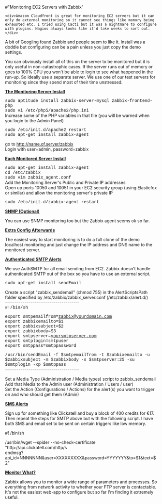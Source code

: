 #"Monitoring EC2 Servers with Zabbix"


    <div>Amazon Cloudfront is great for monitoring EC2 servers but it can only do external monitoring so it cannot see things like memory being exhausted etc. I tried using Cacti but it was a nightmare to configure with plugins. Nagios always looks like it'd take weeks to sort out.</div>
<p />
<div>A bit of Googling found Zabbix and people seem to like it. Install was a doddle but configuring can be a pain unless you just copy the demo settings.</div>
<p />
<div>You can obviously install all of this on the server to be monitored but it is only useful in non-catastrophic cases. If the server runs out of memory or goes to 100% CPU you won't be able to login to see what happened in the run-up. So ideally use a separate server. We use one of our test servers for monitoring since they spend most of their time unstressed.</div>
<p />
<p />
<div><strong><span style="text-decoration: underline;">The Monitoring Server Install</span></strong></div>
<p />
<div><span style="font-family: courier new, monospace;">sudo aptitude install zabbix-server-mysql zabbix-frontend-php</span></div>
<div><span style="font-family: courier new, monospace;">sudo vi /etc/php5/apache2/php.ini</span></div>
<div>Increase some of the PHP variables in that file (you will be warned when you login to the Admin Panel)</div>
<p />
<div><span style="font-family: courier new, monospace;">sudo /etc/init.d/apache2 restart</span></div>
<div><span style="font-family: courier new, monospace;">sudo apt-get install zabbix-agent</span></div>
<p />
<div>go to <a href="http://name.of.server/zabbix">http://name.of.server/zabbix</a></div>
<div>Login with user=admin, password=zabbix</div>
<p />
<div><strong><span style="text-decoration: underline;">Each Monitored Server Install</span></strong></div>
<p />
<div><span style="font-family: courier new, monospace;">sudo apt-get install zabbix-agent</span></div>
<div><span style="font-family: courier new, monospace;">cd /etc/zabbix</span></div>
<div><span style="font-family: courier new, monospace;">sudo vim zabbix_agent.conf</span></div>
<div>Add the Monitoring Server's Public and Private IP addresses</div>
<div>Open up ports 10050 and 10051 in your EC2 security group (using Elasticfox or similar) and allow the monitoring server's private IP</div>
<p />
<div><span style="font-family: courier new, monospace;">sudo /etc/init.d/zabbix-agent restart</span></div>
<p />
<div><strong><span style="text-decoration: underline;">SNMP (Optional)</span></strong></div>
<p />
<div>You can use SNMP monitoring too but the Zabbix agent seems ok so far.</div>
<p />
<p />
<div><strong><span style="text-decoration: underline;">Extra Config Afterwards</span></strong></div>
<p />
<div>The easiest way to start monitoring is to do a full clone of the demo localhost monitoring and just change the IP address and DNS name to the monitored server.</div>
<p />
<p />
<div><strong><span style="text-decoration: underline;">Authenticated SMTP Alerts</span></strong></div>
<p />
<div>We use AuthSMTP for all email sending from EC2. Zabbix doesn't handle authenticated SMTP out of the box so you have to use an external script.</div>
<p />
<div><span style="font-family: courier new, monospace;">sudo apt-get install sendEmail</span></div>
<p />
<div>Create a script "zabbix_sendemail" (chmod 755) in the AlertScriptsPath folder specified by /etc/zabbix/zabbix_server.conf (/etc/zabbix/alert.d/)</div>
<div>--------------------------------------</div>
<div><span style="font-family: courier new, monospace;">#!/bin/sh</span></div>
<p />
<div><span style="font-family: courier new, monospace;">export smtpemailfrom=<a href="mailto:zabbix@yourdomain.com">zabbix@yourdomain.com</a></span></div>
<div><span style="font-family: courier new, monospace;">export zabbixemailto=$1</span></div>
<div><span style="font-family: courier new, monospace;">export zabbixsubject=$2</span></div>
<div><span style="font-family: courier new, monospace;">export zabbixbody=$3</span></div>
<div><span style="font-family: courier new, monospace;">export smtpserver=<a href="http://yoursmtpserver.com">yoursmtpserver.com</a></span></div>
<div><span style="font-family: courier new, monospace;">export smtplogin=smtpuser</span></div>
<div><span style="font-family: courier new, monospace;">export smtppass=smtppassword</span></div>
<p />
<div><span style="font-family: courier new, monospace;">/usr/bin/sendEmail -f $smtpemailfrom -t $zabbixemailto -u $zabbixsubject -m $zabbixbody -s $smtpserver:25 -xu $smtplogin -xp $smtppass</span></div>
<div>--------------------------------------</div>
<p />
<div>Set a Media Type (Administration / Media types) script to zabbix_sendemail</div>
<div>Add that Media to the Admin user (Administration / Users / user)</div>
<div>
<div>Set the Action (Configurations / Actions) for the alert(s) you want to trigger on and who should get them (Admin)&nbsp;</div>
</div>
<p />
<div>
<div><strong><span style="text-decoration: underline;">SMS Alerts</span></strong></div>
<p />
<div>Sign up for something like Clickatell and buy a block of 400 credits for &euro;17. Then repeat the steps for SMTP above but with the following script. I have both SMS and email set to be sent on certain triggers like low memory.</div>
<p />
<div>
<div>#! /bin/sh</div>
<p />
<div>/usr/bin/wget --spider --no-check-certificate "http://api.clickatell.com/http/s</div>
<div>endmsg?api_id=NNNNNNN&amp;user=XXXXXXXXX&amp;password=YYYYYYY&amp;to=$1&amp;text=$2"</div>
</div>
</div>
<p />
<p />
<p />
<div><strong><span style="text-decoration: underline;">Monitor What?</span></strong></div>
<p />
<div>Zabbix allows you to monitor a wide range of parameters and processes. So everything from network activity to whether your FTP server is contactable. It's not the easiest web-app to configure but so far I'm finding it extremely useful.</div>
  